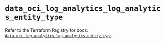 # `data_oci_log_analytics_log_analytics_entity_type`

Refer to the Terraform Registry for docs: [`data_oci_log_analytics_log_analytics_entity_type`](https://registry.terraform.io/providers/hashicorp/oci/7.19.0/docs/data-sources/log_analytics_log_analytics_entity_type).
